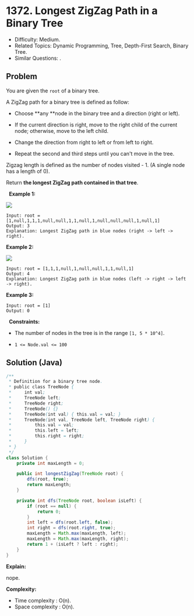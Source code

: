 # 1372. Longest ZigZag Path in a Binary Tree

- Difficulty: Medium.
- Related Topics: Dynamic Programming, Tree, Depth-First Search, Binary Tree.
- Similar Questions: .

## Problem

You are given the ```root``` of a binary tree.

A ZigZag path for a binary tree is defined as follow:


	
- Choose **any **node in the binary tree and a direction (right or left).
	
- If the current direction is right, move to the right child of the current node; otherwise, move to the left child.
	
- Change the direction from right to left or from left to right.
	
- Repeat the second and third steps until you can't move in the tree.


Zigzag length is defined as the number of nodes visited - 1. (A single node has a length of 0).

Return **the longest **ZigZag** path contained in that tree**.

 
**Example 1:**

![](https://assets.leetcode.com/uploads/2020/01/22/sample_1_1702.png)

```
Input: root = [1,null,1,1,1,null,null,1,1,null,1,null,null,null,1,null,1]
Output: 3
Explanation: Longest ZigZag path in blue nodes (right -> left -> right).
```

**Example 2:**

![](https://assets.leetcode.com/uploads/2020/01/22/sample_2_1702.png)

```
Input: root = [1,1,1,null,1,null,null,1,1,null,1]
Output: 4
Explanation: Longest ZigZag path in blue nodes (left -> right -> left -> right).
```

**Example 3:**

```
Input: root = [1]
Output: 0
```

 
**Constraints:**


	
- The number of nodes in the tree is in the range ```[1, 5 * 10^4]```.
	
- ```1 <= Node.val <= 100```



## Solution (Java)

```java
/**
 * Definition for a binary tree node.
 * public class TreeNode {
 *     int val;
 *     TreeNode left;
 *     TreeNode right;
 *     TreeNode() {}
 *     TreeNode(int val) { this.val = val; }
 *     TreeNode(int val, TreeNode left, TreeNode right) {
 *         this.val = val;
 *         this.left = left;
 *         this.right = right;
 *     }
 * }
 */
class Solution {
    private int maxLength = 0;

    public int longestZigZag(TreeNode root) {
        dfs(root, true);
        return maxLength;
    }

    private int dfs(TreeNode root, boolean isLeft) {
        if (root == null) {
            return 0;
        }
        int left = dfs(root.left, false);
        int right = dfs(root.right, true);
        maxLength = Math.max(maxLength, left);
        maxLength = Math.max(maxLength, right);
        return 1 + (isLeft ? left : right);
    }
}
```

**Explain:**

nope.

**Complexity:**

* Time complexity : O(n).
* Space complexity : O(n).
